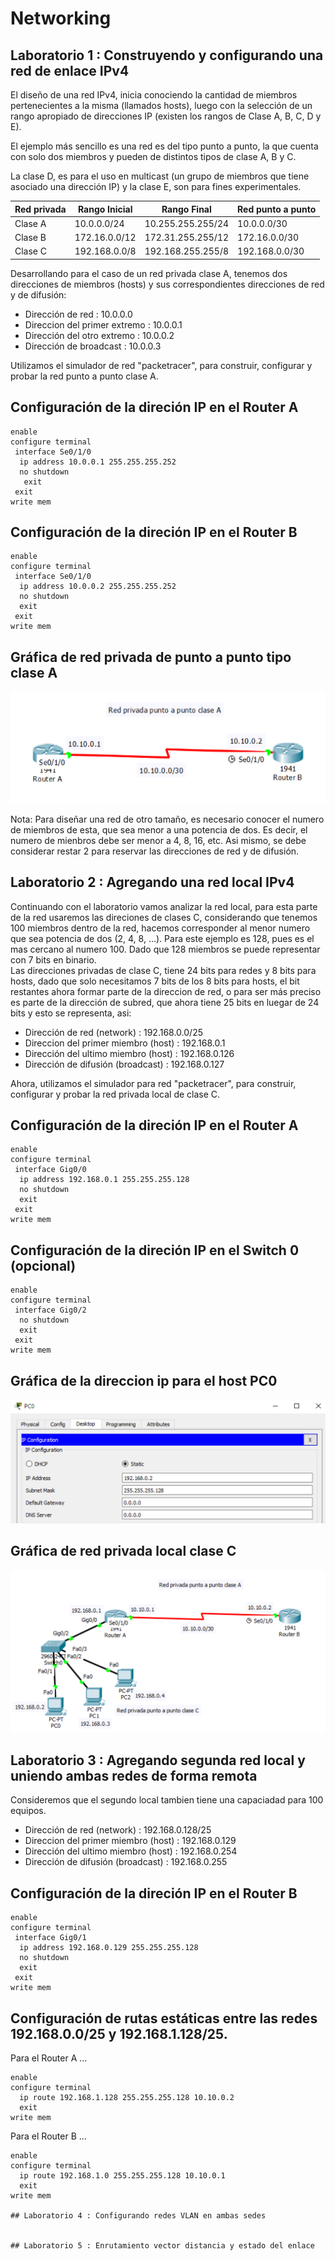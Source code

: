 # Networking

## Laboratorio 1 : Construyendo y configurando una red de enlace IPv4

El diseño de una red IPv4, inicia conociendo la cantidad de miembros pertenecientes a la misma (llamados hosts), luego con la selección de un rango apropiado de direcciones IP (existen los rangos de Clase A, B, C, D y E).

El ejemplo más sencillo es una red es del tipo punto a punto, la que cuenta con solo dos miembros y pueden de distintos tipos de clase A, B y C.

La clase D, es para el uso en multicast (un grupo de miembros que tiene asociado una dirección IP) y la clase E, son para fines experimentales.

Red privada | Rango Inicial | Rango Final       | Red punto a punto |
------------|---------------|-------------------|-------------------|
Clase A     | 10.0.0.0/24   | 10.255.255.255/24 | 10.0.0.0/30       |
Clase B     | 172.16.0.0/12 | 172.31.255.255/12 | 172.16.0.0/30     |
Clase C     | 192.168.0.0/8 | 192.168.255.255/8 | 192.168.0.0/30    |


Desarrollando para el caso de un red privada clase A, tenemos dos direcciones de miembros (hosts) y sus correspondientes direcciones de red y de difusión:

* Dirección de red : 10.0.0.0
* Direccion del primer extremo : 10.0.0.1
* Dirección del otro extremo : 10.0.0.2
* Dirección de broadcast : 10.0.0.3

Utilizamos el simulador de red "packetracer", para construir, configurar y probar la red punto a punto clase A.

## Configuración de la direción IP en el Router A
```
enable 
configure terminal
 interface Se0/1/0
  ip address 10.0.0.1 255.255.255.252
  no shutdown
   exit
 exit
write mem
```

## Configuración de la direción IP en el Router B
```
enable 
configure terminal
 interface Se0/1/0
  ip address 10.0.0.2 255.255.255.252
  no shutdown
  exit
 exit
write mem
```
## Gráfica de red privada de punto a punto tipo clase A

![Gráfica de red privada de punto a punto clase A](lab1/p2p.png "Gráfica de red privada de punto a punto clase A")

Nota: Para diseñar una red de otro tamaño, es necesario conocer el numero de miembros de esta, que sea menor a una potencia de dos. Es decir, el numero de mienbros debe ser menor a 4, 8, 16, etc. Asi mismo, se debe considerar restar 2 para reservar las direcciones de red y de difusión.

## Laboratorio 2 : Agregando una red local IPv4

Continuando con el laboratorio vamos analizar la red local, para esta parte de la red usaremos las direciones de clases C, considerando que tenemos 100 miembros dentro de la red, hacemos corresponder al menor numero que sea potencia de dos (2, 4, 8, ...). Para este ejemplo es 128, pues es el mas cercano al numero 100. Dado que 128 miembros se puede representar con 7 bits en binario.  
Las direcciones privadas de clase C, tiene 24 bits para redes y 8 bits para hosts, dado que solo necesitamos 7 bits de los 8 bits para hosts, el bit restantes ahora formar parte de la direccion de red, o para ser más preciso es parte de la dirección de subred, que ahora tiene 25 bits en luegar de 24 bits y esto se representa, asi:

* Dirección de red (network)          : 192.168.0.0/25
* Direccion del primer miembro (host) : 192.168.0.1
* Dirección del ultimo miembro (host) : 192.168.0.126
* Dirección de difusión (broadcast)   : 192.168.0.127

Ahora, utilizamos el simulador para red "packetracer", para construir, configurar y probar la red privada local de clase C.

## Configuración de la direción IP en el Router A
```
enable 
configure terminal
 interface Gig0/0
  ip address 192.168.0.1 255.255.255.128
  no shutdown
  exit
 exit
write mem
```

## Configuración de la direción IP en el Switch 0 (opcional)
```
enable 
configure terminal
 interface Gig0/2
  no shutdown
  exit
 exit
write mem
```

## Gráfica de la direccion ip para el host PC0

![Gráfica de la direccion ip para el host PC0](lab2/pc0-ipcfg.png "Gráfica de la direccion ip para el host PC0")

## Gráfica de red privada local clase C

![Gráfica de red privada local clase C](lab2/local.png "Gráfica de red privada local clase C")

## Laboratorio 3 : Agregando segunda red local y uniendo ambas redes de forma remota

Consideremos que el segundo local tambien tiene una capaciadad para 100 equipos.

* Dirección de red (network)          : 192.168.0.128/25
* Direccion del primer miembro (host) : 192.168.0.129
* Dirección del ultimo miembro (host) : 192.168.0.254
* Dirección de difusión (broadcast)   : 192.168.0.255

## Configuración de la direción IP en el Router B
```
enable 
configure terminal
 interface Gig0/1
  ip address 192.168.0.129 255.255.255.128
  no shutdown
  exit
 exit
write mem
```

## Configuración de rutas estáticas entre las redes 192.168.0.0/25 y 192.168.1.128/25.

Para el Router A ...

```
enable
configure terminal
  ip route 192.168.1.128 255.255.255.128 10.10.0.2
  exit
write mem
```
Para el Router B ...

```
enable
configure terminal
  ip route 192.168.1.0 255.255.255.128 10.10.0.1
  exit
write mem

## Laboratorio 4 : Configurando redes VLAN en ambas sedes


## Laboratorio 5 : Enrutamiento vector distancia y estado del enlace



